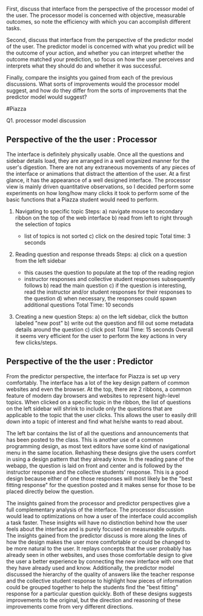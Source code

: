 First, discuss that interface from the perspective of the processor model of the user. The processor model is concerned with objective, measurable outcomes, so note the efficiency with which you can accomplish different tasks.

Second, discuss that interface from the perspective of the predictor model of the user. The predictor model is concerned with what you predict will be the outcome of your action, and whether you can interpret whether the outcome matched your prediction, so focus on how the user perceives and interprets what they should do and whether it was successful.

Finally, compare the insights you gained from each of the previous discussions. What sorts of improvements would the processor model suggest, and how do they differ from the sorts of improvements that the predictor model would suggest?

#Piazza

Q1. processor model discussion

## Perspective of the the user : Processor
The interface is definitely physically usable. Once all the questions and sidebar details load, they are arranged in a well organized manner for the user's digestion. There are not any extraneous movements of any pieces of the interface or animations that distract the attention of the user. At a first glance, it has the appearance of a well designed interface.
The processor view is mainly driven quantitative observations, so I decided perform some experiments on how long/how many clicks it took to perform some of the basic functions that a Piazza student would need to perform.
  1) Navigating to specific topic
    Steps:
      a) navigate mouse to secondary ribbon on the top of the web interface
      b) read from left to right through the selection of topics
        - list of topics is not sorted
      c) click on the desired topic
    Total time: 3 seconds

  2) Reading question and response threads
    Steps:
      a) click on a question from the left sidebar
        - this causes the question to populate at the top of the reading region
        - instructor responses and collective student responses subsequently follows
      b) read the main question
      c) if the question is interesting, read the instructor and/or student responses for their responses to the question
      d) when necessary, the responses could spawn additional questions
      Total Time: 10 seconds
  3) Creating a new question
    Steps:
      a) on the left sidebar, click the button labeled "new post"
      b) write out the question and fill out some metadata details around the question
      c) click post
    Total Time: 15 seconds
Overall it seems very efficient for the user to perform the key actions in very few clicks/steps.

## Perspective of the the user : Predictor
From the predictor perspective, the interface for Piazza is set up very comfortably. The interface has a lot of the key design pattern of common websites and even the browser. At the top, there are 2 ribbons, a common feature of modern day browsers and websites to represent high-level topics. When clicked on a specific topic in the ribbon, the list of questions on the left sidebar will shrink to include only the questions that are applicable to the topic that the user clicks. This allows the user to easily drill down into a topic of interest and find what he/she wants to read about.

The left bar contains the list of all the questions and announcements that has been posted to the class. This is another use of a common programming design, as most text editors have some kind of navigational menu in the same location. Rehashing these designs give the users comfort in using a design pattern that they already know. In the reading pane of the webapp, the question is laid on front and center and is followed by the instructor response and the collective students' response. This is a good design because either of one those responses will most likely be the "best fitting response" for the question posted and it makes sense for those to be placed directly below the question.

The insights gained from the processor and predictor perspectives give a full complementary analysis of the interface. The processor discussion would lead to optimizations on how a user of the interface could accomplish a task faster. These insights will have no distinction behind how the user feels about the interface and is purely focused on measureable outputs. The insights gained from the predictor discuss is more along the lines of how the design makes the user more comfortable or could be changed to be more natural to the user. It replays concepts that the user probably has already seen in other websites, and uses those comfortable design to give the user a better experience by connecting the new interface with one that they have already used and know. Additionally, the predictor model discussed the hierarchy of the quality of answers like the teacher response and the collective student response to highlight how pieces of information could be grouped together to help the students find the "best fitting" response for a particular question quickly. Both of these designs suggests improvements to the original, but the direction and reasoning of these improvements come from very different directions. 
